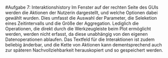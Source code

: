 #Aufgabe 7: Interaktionshistory
Im Fenster auf der rechten Seite des GUIs werden die Aktionen der Nutzerin dargestellt, und welche Optionen dabei gewählt wurden. Dies umfasst die Auswahl der Parameter, die Seleketion eines Zeitintervalls und die Größe der Aggregation. Lediglich die Operationen, die direkt durch die Werkzeugleiste beim Plot ermöglicht werden, werden nicht erfasst, da diese unabhängig von den eigenen Datenoperationen ablaufen.
Das Textfeld für die Interaktionen ist zudem beliebig änderbar, und die Kette von Aktionen kann dementsprechend auch zur späteren Nachvollziehbarkeit herauskopiert und so gespeichert werden.
